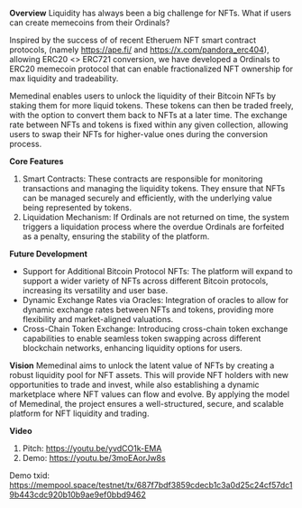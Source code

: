 **Overview**
Liquidity has always been a big challenge for NFTs. What if users can create memecoins from their Ordinals?  

Inspired by the success of of recent Etheruem NFT smart contract protocols,  (namely https://ape.fi/ and https://x.com/pandora_erc404), allowing ERC20 <> ERC721 conversion, we have developed a Ordinals to ERC20 memecoin protocol that can enable fractionalized NFT ownership for max liquidity and tradeability. 

Memedinal enables users to unlock the liquidity of their Bitcoin NFTs by staking them for more liquid tokens. These tokens can then be traded freely, with the option to convert them back to NFTs at a later time. The exchange rate between NFTs and tokens is fixed within any given collection, allowing users to swap their NFTs for higher-value ones during the conversion process.

**Core Features**
1. Smart Contracts: These contracts are responsible for monitoring transactions and managing the liquidity tokens. They ensure that NFTs can be managed securely and efficiently, with the underlying value being represented by tokens.
2. Liquidation Mechanism: If Ordinals are not returned on time, the system triggers a liquidation process where the overdue Ordinals are forfeited as a penalty, ensuring the stability of the platform.

**Future Development**
- Support for Additional Bitcoin Protocol NFTs: The platform will expand to support a wider variety of NFTs across different Bitcoin protocols, increasing its versatility and user base.
- Dynamic Exchange Rates via Oracles: Integration of oracles to allow for dynamic exchange rates between NFTs and tokens, providing more flexibility and market-aligned valuations.
- Cross-Chain Token Exchange: Introducing cross-chain token exchange capabilities to enable seamless token swapping across different blockchain networks, enhancing liquidity options for users.

**Vision**
Memedinal aims to unlock the latent value of NFTs by creating a robust liquidity pool for NFT assets. This will provide NFT holders with new opportunities to trade and invest, while also establishing a dynamic marketplace where NFT values can flow and evolve. By applying the model of Memedinal, the project ensures a well-structured, secure, and scalable platform for NFT liquidity and trading.

**Video**
1. Pitch: https://youtu.be/yvdCO1k-EMA
2. Demo: https://youtu.be/3moEAorJw8s

Demo txid: https://mempool.space/testnet/tx/687f7bdf3859cdecb1c3a0d25c24cf57dc19b443cdc920b10b9ae9ef0bbd9462
